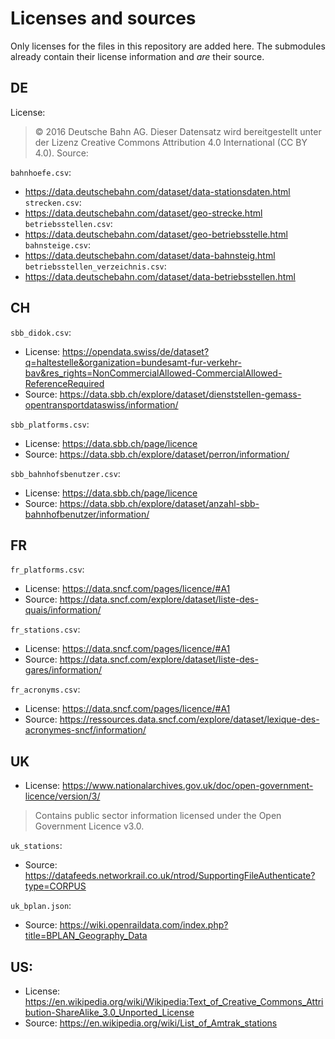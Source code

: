 # Licenses and sources
Only licenses for the files in this repository are added here. The submodules already contain their license information
and _are_ their source.
## DE
License:
> © 2016 Deutsche Bahn AG. Dieser Datensatz wird bereitgestellt unter der Lizenz Creative Commons Attribution 4.0 International (CC BY 4.0). Source:

`bahnhoefe.csv`:
- https://data.deutschebahn.com/dataset/data-stationsdaten.html
`strecken.csv`:
- https://data.deutschebahn.com/dataset/geo-strecke.html
`betriebsstellen.csv`:
- https://data.deutschebahn.com/dataset/geo-betriebsstelle.html
`bahnsteige.csv`:
- https://data.deutschebahn.com/dataset/data-bahnsteig.html
`betriebsstellen_verzeichnis.csv`:
- https://data.deutschebahn.com/dataset/data-betriebsstellen.html

## CH
`sbb_didok.csv`:
- License: https://opendata.swiss/de/dataset?q=haltestelle&organization=bundesamt-fur-verkehr-bav&res_rights=NonCommercialAllowed-CommercialAllowed-ReferenceRequired
- Source: https://data.sbb.ch/explore/dataset/dienststellen-gemass-opentransportdataswiss/information/

`sbb_platforms.csv`:
- License: https://data.sbb.ch/page/licence
- Source: https://data.sbb.ch/explore/dataset/perron/information/

`sbb_bahnhofsbenutzer.csv`:
- License: https://data.sbb.ch/page/licence
- Source: https://data.sbb.ch/explore/dataset/anzahl-sbb-bahnhofbenutzer/information/

## FR
`fr_platforms.csv`:
- License: https://data.sncf.com/pages/licence/#A1
- Source: https://data.sncf.com/explore/dataset/liste-des-quais/information/

`fr_stations.csv`:
- License: https://data.sncf.com/pages/licence/#A1
- Source: https://data.sncf.com/explore/dataset/liste-des-gares/information/

`fr_acronyms.csv`:
- License: https://data.sncf.com/pages/licence/#A1
- Source: https://ressources.data.sncf.com/explore/dataset/lexique-des-acronymes-sncf/information/

## UK

- License: https://www.nationalarchives.gov.uk/doc/open-government-licence/version/3/

> Contains public sector information licensed under the Open Government Licence v3.0.

`uk_stations`:

- Source: https://datafeeds.networkrail.co.uk/ntrod/SupportingFileAuthenticate?type=CORPUS

`uk_bplan.json`:

- Source: https://wiki.openraildata.com/index.php?title=BPLAN_Geography_Data

## US:

- License: https://en.wikipedia.org/wiki/Wikipedia:Text_of_Creative_Commons_Attribution-ShareAlike_3.0_Unported_License
- Source: https://en.wikipedia.org/wiki/List_of_Amtrak_stations
